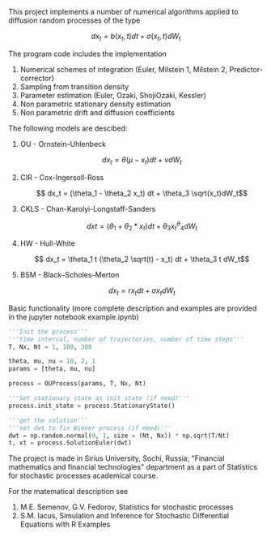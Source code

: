 This project implements a number of numerical algorithms applied to diffusion random processes of the type
```math
dx_t = b(x_t, t)dt + \sigma(x_t, t)dW_t
```

The program code includes the implementation
1. Numerical schemes of integration (Euler, Milstein 1, Milstein 2, Predictor-corrector)
2. Sampling from transition density
3. Parameter estimation (Euler, Ozaki, ShojiOzaki, Kessler)
4. Non parametric stationary density estimation
5. Non parametric drift and diffusion coefficients 

The following models are descibed:
1. OU - Ornstein-Uhlenbeck
    ```math
        dx_t = \theta (\mu - x_t) dt + \nu dW_t
    ```
2. CIR - Cox-Ingersoll-Ross
    ```math
        dx_t = (\theta_1 - \theta_2 x_t) dt + \theta_3 \sqrt(x_t)dW_t
    ```
3. CKLS - Chan-Karolyi-Longstaff-Sanders
    ```math
        dxt = (\theta_1 + \theta_2 * x_t) dt + \theta_3 x_t^\theta_4 dW_t
    ```
4. HW - Hull-White
    ```math
        dx_t = \theta_1 t (\theta_2 \sqrt(t) - x_t) dt + \theta_3 t dW_t
    ```
5. BSM - Black–Scholes–Merton
    ```math
        dx_t = r x_t dt + \sigma x_t dW_t
    ```

Basic functionality (more complete description and examples are provided in the jupyter notebook example.ipynb)
```python
'''Init the process'''
'''time interval, number of trajectories, number of time steps'''
T, Nx, Nt = 1, 100, 300

theta, mu, nu = 10, 2, 1
params = [theta, mu, nu]

process = OUProcess(params, T, Nx, Nt)

'''Set stationary state as init state (if need)'''
process.init_state = process.StationaryState()

'''get the solution'''
'''set dwt to fix Wiener process (if need)'''
dwt = np.random.normal(0, 1, size = (Nt, Nx)) * np.sqrt(T/Nt)
t, xt = process.SolutionEuler(dwt)
```

The project is made in Sirius University, Sochi, Russia; "Financial mathematics and financial technologies" department as a part of Statistics for stochastic processes academical course.

For the matematical description see
1. M.E. Semenov, G.V. Fedorov, Statistics for stochastic processes
2. S.M. Iacus, Simulation and Inference for Stochastic Differential Equations with R Examples